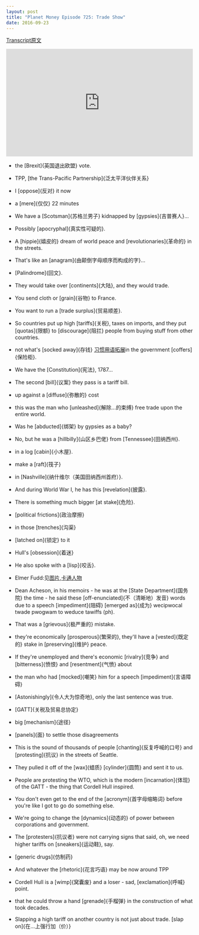 ```yaml
---
layout: post
title: "Planet Money Episode 725: Trade Show"
date: 2016-09-23
---
```


[Transcript原文](http://www.npr.org/templates/transcript/transcript.php?storyId=495226796)

<iframe src="https://www.npr.org/player/embed/495226796/495269185" width="100%" height="290" frameborder="0" scrolling="no" title="NPR embedded audio player"></iframe>

- the [Brexit]{英国退出欧盟} vote.

- TPP, [the Trans-Pacific Partnership]{泛太平洋伙伴关系}

- I [oppose]{反对} it now
 
- a [mere]{仅仅} 22 minutes
 
- We have a [Scotsman]{苏格兰男子} kidnapped by [gypsies]{吉普赛人}...

- Possibly [apocryphal]{真实性可疑的}.

- A [hippie]{嬉皮的} dream of world peace and [revolutionaries]{革命的} in the streets.

- That's like an [anagram]{由颠倒字母顺序而构成的字}...

- [Palindrome]{回文}.

- They would take over [continents]{大陆}, and they would trade. 

- You send cloth or [grain]{谷物} to France. 

- You want to run a [trade surplus]{贸易顺差}. 

- So countries put up high [tariffs]{关税}, taxes on imports, and they put [quotas]{限额} to [discourage]{阻拦} people from buying stuff from other countries. 

- not what's [socked away]{存钱} [习惯用语拓展](http://www.unsv.com/voanews/words-and-idioms/lessons/592/)in the government [coffers]{保险柜}.

- We have the [Constitution]{宪法}, 1787...

- The second [bill]{议案} they pass is a tariff bill.

- up against a [diffuse]{弥散的} cost 

- this was the man who [unleashed]{解除...的束缚} free trade upon the entire world.

- Was he [abducted]{绑架} by gypsies as a baby?

- No, but he was a [hillbilly]{山区乡巴佬} from [Tennessee]{田纳西州}.

- in a log [cabin]{小木屋}.

- make a [raft]{筏子} 

- in [Nashville]{纳什维尔（美国田纳西州首府）}.

- And during World War I, he has this [revelation]{披露}. 

- There is something much bigger [at stake]{危险}.

- [political frictions]{政治摩擦}

- in those [trenches]{沟渠} 

- [latched on]{锁定} to it 

- Hull's [obsession]{着迷}

- He also spoke with a [lisp]{咬舌}. 

- Elmer Fudd:见[图片](http://static3.comicvine.com/uploads/scale_small/11/111746/4352026-4927658174_981e6cd63e_z.jpg),[卡通人物](http://www.imdb.com/character/ch0029092/)

- Dean Acheson, in his memoirs - he was at the [State Department]{国务院} the time - he said these [off-enunciated]{不（清晰地）发音} words due to a speech [impediment]{阻碍} [emerged as]{成为} wecipwocal twade pwogwam to weduce tawiffs (ph).

- That was a [grievous]{极严重的} mistake. 

- they're economically [prosperous]{繁荣的}, they'll have a [vested]{既定的} stake in [preserving]{维护} peace. 

- If they're unemployed and there's economic [rivalry]{竞争} and [bitterness]{愤恨} and [resentment]{气愤} about

- the man who had [mocked]{嘲笑} him for a speech [impediment]{言语障碍}

- [Astonishingly]{令人大为惊奇地}, only the last sentence was true. 

- [GATT]{关税及贸易总协定}

- big [mechanism]{途径} 

- [panels]{面} to settle those disagreements

- This is the sound of thousands of people [chanting]{反复呼喊的口号} and [protesting]{抗议} in the streets of Seattle. 

- They pulled it off of the [wax]{蜡质} [cylinder]{圆筒} and sent it to us. 

- People are protesting the WTO, which is the modern [incarnation]{体现} of the GATT - the thing that Cordell Hull inspired.

- You don't even get to the end of the [acronym]{首字母缩略词} before you're like I got to go do something else.

- We're going to change the [dynamics]{动态的} of power between corporations and government.

- The [protesters]{抗议者} were not carrying signs that said, oh, we need higher tariffs on [sneakers]{运动鞋}, say.

- [generic drugs]{仿制药} 

- And whatever the [rhetoric]{花言巧语} may be now around TPP

- Cordell Hull is a [wimp]{窝囊废} and a loser - sad, [exclamation]{呼喊} point.

- that he could throw a hand [grenade]{手榴弹} in the construction of what took decades.

- Slapping a high tariff on another country is not just about trade. [slap on]{在...上强行加（价）}



